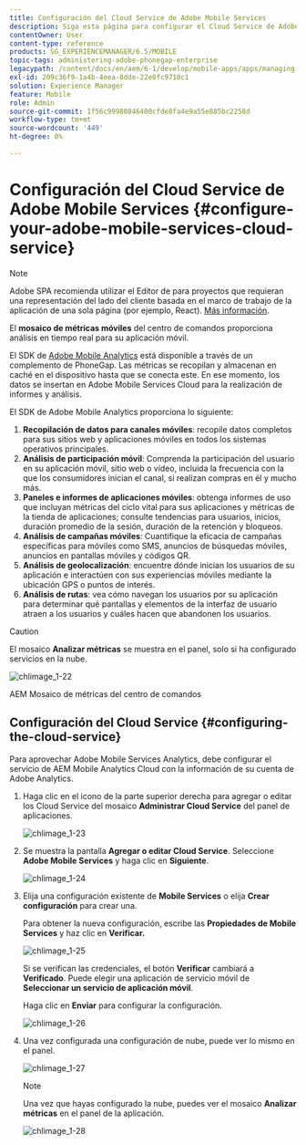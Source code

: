 ```yaml
---
title: Configuración del Cloud Service de Adobe Mobile Services
description: Siga esta página para configurar el Cloud Service de Adobe Mobile Services.
contentOwner: User
content-type: reference
products: SG_EXPERIENCEMANAGER/6.5/MOBILE
topic-tags: administering-adobe-phonegap-enterprise
legacypath: /content/docs/en/aem/6-1/develop/mobile-apps/apps/managing-aem-mobile-apps/configure-your-adobe-phonegap-build-cloud-service1
exl-id: 209c36f9-1a4b-4eea-8dde-22e0fc9718c1
solution: Experience Manager
feature: Mobile
role: Admin
source-git-commit: 1f56c99980846400cfde8fa4e9a55e885bc2258d
workflow-type: tm+mt
source-wordcount: '449'
ht-degree: 0%

---
```


# Configuración del Cloud Service de Adobe Mobile Services {#configure-your-adobe-mobile-services-cloud-service}

>[!NOTE]
>
>Adobe SPA recomienda utilizar el Editor de para proyectos que requieran una representación del lado del cliente basada en el marco de trabajo de la aplicación de una sola página (por ejemplo, React). [Más información](/help/sites-developing/spa-overview.md).

El **mosaico de métricas móviles** del centro de comandos proporciona análisis en tiempo real para su aplicación móvil.

El SDK de [Adobe Mobile Analytics](https://www.adobe.com/ca/solutions/digital-analytics/mobile-web-apps-analytics.html) está disponible a través de un complemento de PhoneGap. Las métricas se recopilan y almacenan en caché en el dispositivo hasta que se conecta este. En ese momento, los datos se insertan en Adobe Mobile Services Cloud para la realización de informes y análisis.

El SDK de Adobe Mobile Analytics proporciona lo siguiente:

1. **Recopilación de datos para canales móviles**: recopile datos completos para sus sitios web y aplicaciones móviles en todos los sistemas operativos principales.
1. **Análisis de participación móvil**: Comprenda la participación del usuario en su aplicación móvil, sitio web o vídeo, incluida la frecuencia con la que los consumidores inician el canal, si realizan compras en él y mucho más.
1. **Paneles e informes de aplicaciones móviles**: obtenga informes de uso que incluyan métricas del ciclo vital para sus aplicaciones y métricas de la tienda de aplicaciones; consulte tendencias para usuarios, inicios, duración promedio de la sesión, duración de la retención y bloqueos.
1. **Análisis de campañas móviles**: Cuantifique la eficacia de campañas específicas para móviles como SMS, anuncios de búsquedas móviles, anuncios en pantallas móviles y códigos QR.
1. **Análisis de geolocalización**: encuentre dónde inician los usuarios de su aplicación e interactúen con sus experiencias móviles mediante la ubicación GPS o puntos de interés.
1. **Análisis de rutas**: vea cómo navegan los usuarios por su aplicación para determinar qué pantallas y elementos de la interfaz de usuario atraen a los usuarios y cuáles hacen que abandonen los usuarios.

>[!CAUTION]
>
>El mosaico **Analizar métricas** se muestra en el panel, solo si ha configurado servicios en la nube.

![chlimage_1-22](assets/chlimage_1-22.png)

AEM Mosaico de métricas del centro de comandos

## Configuración del Cloud Service {#configuring-the-cloud-service}

Para aprovechar Adobe Mobile Services Analytics, debe configurar el servicio de AEM Mobile Analytics Cloud con la información de su cuenta de Adobe Analytics.

1. Haga clic en el icono de la parte superior derecha para agregar o editar los Cloud Service del mosaico **Administrar Cloud Service** del panel de aplicaciones.

   ![chlimage_1-23](assets/chlimage_1-23.png)

1. Se muestra la pantalla **Agregar o editar Cloud Service**. Seleccione **Adobe Mobile Services** y haga clic en **Siguiente**.

   ![chlimage_1-24](assets/chlimage_1-24.png)

1. Elija una configuración existente de **Mobile Services** o elija **Crear configuración** para crear una.

   Para obtener la nueva configuración, escribe las **Propiedades de Mobile Services** y haz clic en **Verificar.**

   ![chlimage_1-25](assets/chlimage_1-25.png)

   Si se verifican las credenciales, el botón **Verificar** cambiará a **Verificado**. Puede elegir una aplicación de servicio móvil de **Seleccionar un servicio de aplicación móvil**.

   Haga clic en **Enviar** para configurar la configuración.

   ![chlimage_1-26](assets/chlimage_1-26.png)

1. Una vez configurada una configuración de nube, puede ver lo mismo en el panel.

   ![chlimage_1-27](assets/chlimage_1-27.png)

   >[!NOTE]
   >
   >Una vez que hayas configurado la nube, puedes ver el mosaico **Analizar métricas** en el panel de la aplicación.

   ![chlimage_1-28](assets/chlimage_1-28.png)
